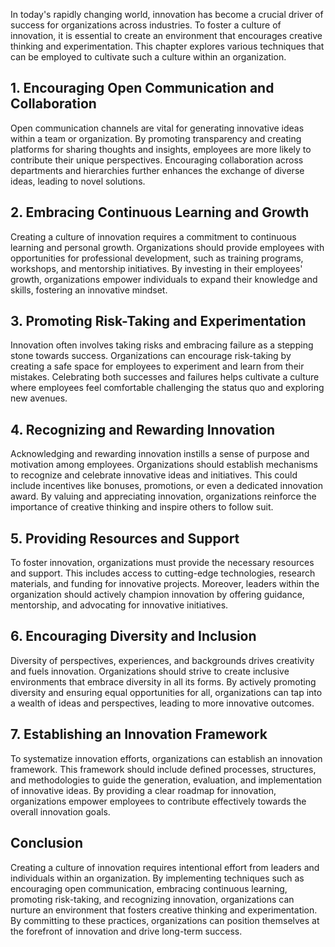 
In today's rapidly changing world, innovation has become a crucial driver of success for organizations across industries. To foster a culture of innovation, it is essential to create an environment that encourages creative thinking and experimentation. This chapter explores various techniques that can be employed to cultivate such a culture within an organization.

1\. Encouraging Open Communication and Collaboration
---------------------------------------------------

Open communication channels are vital for generating innovative ideas within a team or organization. By promoting transparency and creating platforms for sharing thoughts and insights, employees are more likely to contribute their unique perspectives. Encouraging collaboration across departments and hierarchies further enhances the exchange of diverse ideas, leading to novel solutions.

2\. Embracing Continuous Learning and Growth
-------------------------------------------

Creating a culture of innovation requires a commitment to continuous learning and personal growth. Organizations should provide employees with opportunities for professional development, such as training programs, workshops, and mentorship initiatives. By investing in their employees' growth, organizations empower individuals to expand their knowledge and skills, fostering an innovative mindset.

3\. Promoting Risk-Taking and Experimentation
--------------------------------------------

Innovation often involves taking risks and embracing failure as a stepping stone towards success. Organizations can encourage risk-taking by creating a safe space for employees to experiment and learn from their mistakes. Celebrating both successes and failures helps cultivate a culture where employees feel comfortable challenging the status quo and exploring new avenues.

4\. Recognizing and Rewarding Innovation
---------------------------------------

Acknowledging and rewarding innovation instills a sense of purpose and motivation among employees. Organizations should establish mechanisms to recognize and celebrate innovative ideas and initiatives. This could include incentives like bonuses, promotions, or even a dedicated innovation award. By valuing and appreciating innovation, organizations reinforce the importance of creative thinking and inspire others to follow suit.

5\. Providing Resources and Support
----------------------------------

To foster innovation, organizations must provide the necessary resources and support. This includes access to cutting-edge technologies, research materials, and funding for innovative projects. Moreover, leaders within the organization should actively champion innovation by offering guidance, mentorship, and advocating for innovative initiatives.

6\. Encouraging Diversity and Inclusion
--------------------------------------

Diversity of perspectives, experiences, and backgrounds drives creativity and fuels innovation. Organizations should strive to create inclusive environments that embrace diversity in all its forms. By actively promoting diversity and ensuring equal opportunities for all, organizations can tap into a wealth of ideas and perspectives, leading to more innovative outcomes.

7\. Establishing an Innovation Framework
---------------------------------------

To systematize innovation efforts, organizations can establish an innovation framework. This framework should include defined processes, structures, and methodologies to guide the generation, evaluation, and implementation of innovative ideas. By providing a clear roadmap for innovation, organizations empower employees to contribute effectively towards the overall innovation goals.

Conclusion
----------

Creating a culture of innovation requires intentional effort from leaders and individuals within an organization. By implementing techniques such as encouraging open communication, embracing continuous learning, promoting risk-taking, and recognizing innovation, organizations can nurture an environment that fosters creative thinking and experimentation. By committing to these practices, organizations can position themselves at the forefront of innovation and drive long-term success.
